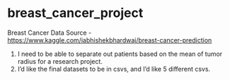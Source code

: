 # breast_cancer_project

Breast Cancer Data Source - https://www.kaggle.com/iabhishekbhardwaj/breast-cancer-prediction

1. I need to be able to separate out patients based on the mean of tumor radius for a research project.
2. I’d like the final datasets to be in csvs, and I’d like 5 different csvs.